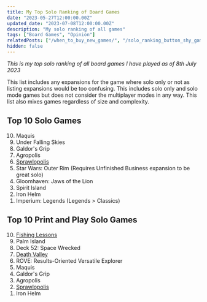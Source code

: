 ```yaml
---
title: My Top Solo Ranking of Board Games
date: "2023-05-27T12:00:00.00Z"
updated_date: "2023-07-08T12:00:00.00Z"
description: "My solo ranking of all games"
tags: ["Board Games", "Opinion"]
relatedPosts: ["/when_to_buy_new_games/", "/solo_ranking_button_shy_games/"]
hidden: false
---
```


_This is my top solo ranking of all board games I have played as of 8th July 2023_

This list includes any expansions for the game where solo only or not as listing expansions would be too confusing. This includes solo only and solo mode games but does not consider the multiplayer modes in any way. This list also mixes games regardless of size and complexity.

## Top 10 Solo Games

<ol reversed>
  <li>Maquis</li>
  <li>Under Falling Skies</li>
  <li>Galdor's Grip</li>
  <li>Agropolis</li>
  <li><a href="https://danielhearn.co.uk/blog/sprawlopolis">Sprawlopolis</a></li>
  <li>Star Wars: Outer Rim (Requires Unfinished Business expansion to be great solo)</li>
  <li>Gloomhaven: Jaws of the Lion</li>
  <li>Spirit Island</li>
  <li>Iron Helm</li>
  <li>Imperium: Legends (Legends > Classics)</li>
</ol>

## Top 10 Print and Play Solo Games

<ol reversed>
  <li><a href="https://danielhearn.co.uk/blog/fishing_lessons">Fishing Lessons</a></li>
  <li>Palm Island</a></li>
  <li>Deck 52: Space Wrecked</a></li>
  <li><a href="https://danielhearn.co.uk/blog/death_valley">Death Valley</a></li>
  <li>ROVE: Results-Oriented Versatile Explorer</li>
  <li>Maquis</li>
  <li>Galdor's Grip</li>
  <li>Agropolis</li>
  <li><a href="https://danielhearn.co.uk/blog/sprawlopolis">Sprawlopolis</a></li>
  <li>Iron Helm</li>
</ol>
